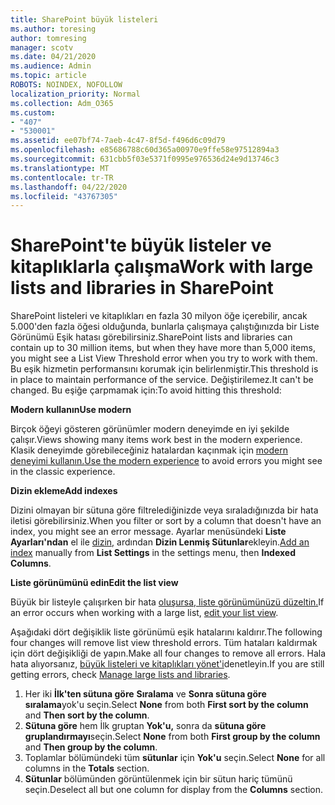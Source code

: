 ```yaml
---
title: SharePoint büyük listeleri
ms.author: toresing
author: tomresing
manager: scotv
ms.date: 04/21/2020
ms.audience: Admin
ms.topic: article
ROBOTS: NOINDEX, NOFOLLOW
localization_priority: Normal
ms.collection: Adm_O365
ms.custom:
- "407"
- "530001"
ms.assetid: ee07bf74-7aeb-4c47-8f5d-f496d6c09d79
ms.openlocfilehash: e85686788c60d365a00970e9ffe58e97512894a3
ms.sourcegitcommit: 631cbb5f03e5371f0995e976536d24e9d13746c3
ms.translationtype: MT
ms.contentlocale: tr-TR
ms.lasthandoff: 04/22/2020
ms.locfileid: "43767305"
---
```

# <a name="work-with-large-lists-and-libraries-in-sharepoint"></a><span data-ttu-id="0753c-102">SharePoint'te büyük listeler ve kitaplıklarla çalışma</span><span class="sxs-lookup"><span data-stu-id="0753c-102">Work with large lists and libraries in SharePoint</span></span>

<span data-ttu-id="0753c-103">SharePoint listeleri ve kitaplıkları en fazla 30 milyon öğe içerebilir, ancak 5.000'den fazla öğesi olduğunda, bunlarla çalışmaya çalıştığınızda bir Liste Görünümü Eşik hatası görebilirsiniz.</span><span class="sxs-lookup"><span data-stu-id="0753c-103">SharePoint lists and libraries can contain up to 30 million items, but when they have more than 5,000 items, you might see a List View Threshold error when you try to work with them.</span></span> <span data-ttu-id="0753c-104">Bu eşik hizmetin performansını korumak için belirlenmiştir.</span><span class="sxs-lookup"><span data-stu-id="0753c-104">This threshold is in place to maintain performance of the service.</span></span> <span data-ttu-id="0753c-105">Değiştirilemez.</span><span class="sxs-lookup"><span data-stu-id="0753c-105">It can't be changed.</span></span> <span data-ttu-id="0753c-106">Bu eşiğe çarpmamak için:</span><span class="sxs-lookup"><span data-stu-id="0753c-106">To avoid hitting this threshold:</span></span>

<span data-ttu-id="0753c-107">**Modern kullanın**</span><span class="sxs-lookup"><span data-stu-id="0753c-107">**Use modern**</span></span>

<span data-ttu-id="0753c-108">Birçok öğeyi gösteren görünümler modern deneyimde en iyi şekilde çalışır.</span><span class="sxs-lookup"><span data-stu-id="0753c-108">Views showing many items work best in the modern experience.</span></span> <span data-ttu-id="0753c-109">Klasik deneyimde görebileceğiniz hatalardan kaçınmak için [modern deneyimi kullanın.](https://support.office.com/article/66dac24b-4177-4775-bf50-3d267318caa9)</span><span class="sxs-lookup"><span data-stu-id="0753c-109">[Use the modern experience](https://support.office.com/article/66dac24b-4177-4775-bf50-3d267318caa9) to avoid errors you might see in the classic experience.</span></span>

<span data-ttu-id="0753c-110">**Dizin ekleme**</span><span class="sxs-lookup"><span data-stu-id="0753c-110">**Add indexes**</span></span>

<span data-ttu-id="0753c-111">Dizini olmayan bir sütuna göre filtrelediğinizde veya sıraladığınızda bir hata iletisi görebilirsiniz.</span><span class="sxs-lookup"><span data-stu-id="0753c-111">When you filter or sort by a column that doesn't have an index, you might see an error message.</span></span> <span data-ttu-id="0753c-112">Ayarlar menüsündeki **Liste Ayarları'ndan** el ile [dizin,](https://support.office.com/article/f3f00554-b7dc-44d1-a2ed-d477eac463b0) ardından **Dizin Lenmiş Sütunlar**ekleyin.</span><span class="sxs-lookup"><span data-stu-id="0753c-112">[Add an index](https://support.office.com/article/f3f00554-b7dc-44d1-a2ed-d477eac463b0) manually from **List Settings** in the settings menu, then **Indexed Columns**.</span></span>

<span data-ttu-id="0753c-113">**Liste görünümünü edin**</span><span class="sxs-lookup"><span data-stu-id="0753c-113">**Edit the list view**</span></span>

<span data-ttu-id="0753c-114">Büyük bir listeyle çalışırken bir hata [oluşursa, liste görünümünüzü düzeltin.](https://support.office.com/article/15916903-e79a-423f-b4e2-02d37e1ff372)</span><span class="sxs-lookup"><span data-stu-id="0753c-114">If an error occurs when working with a large list, [edit your list view](https://support.office.com/article/15916903-e79a-423f-b4e2-02d37e1ff372).</span></span>

<span data-ttu-id="0753c-115">Aşağıdaki dört değişiklik liste görünümü eşik hatalarını kaldırır.</span><span class="sxs-lookup"><span data-stu-id="0753c-115">The following four changes will remove list view threshold errors.</span></span> <span data-ttu-id="0753c-116">Tüm hataları kaldırmak için dört değişikliği de yapın.</span><span class="sxs-lookup"><span data-stu-id="0753c-116">Make all four changes to remove all errors.</span></span> <span data-ttu-id="0753c-117">Hala hata alıyorsanız, [büyük listeleri ve kitaplıkları yönet'i](https://support.office.com/article/B8588DAE-9387-48C2-9248-C24122F07C59)denetleyin.</span><span class="sxs-lookup"><span data-stu-id="0753c-117">If you are still getting errors, check [Manage large lists and libraries](https://support.office.com/article/B8588DAE-9387-48C2-9248-C24122F07C59).</span></span>

1. <span data-ttu-id="0753c-118">Her iki **İlk'ten sütuna göre** **Sıralama** ve **Sonra sütuna göre sıralama**yok'u seçin.</span><span class="sxs-lookup"><span data-stu-id="0753c-118">Select **None** from both **First sort by the column** and **Then sort by the column**.</span></span>
2. <span data-ttu-id="0753c-119">**Sütuna göre** hem İlk gruptan **Yok'u,** sonra da **sütuna göre gruplandırmayı**seçin.</span><span class="sxs-lookup"><span data-stu-id="0753c-119">Select **None** from both **First group by the column** and **Then group by the column**.</span></span>
3. <span data-ttu-id="0753c-120">Toplamlar bölümündeki tüm **sütunlar** için **Yok'u** seçin.</span><span class="sxs-lookup"><span data-stu-id="0753c-120">Select **None** for all columns in the **Totals** section.</span></span>
4. <span data-ttu-id="0753c-121">**Sütunlar** bölümünden görüntülenmek için bir sütun hariç tümünü seçin.</span><span class="sxs-lookup"><span data-stu-id="0753c-121">Deselect all but one column for display from the **Columns** section.</span></span>


